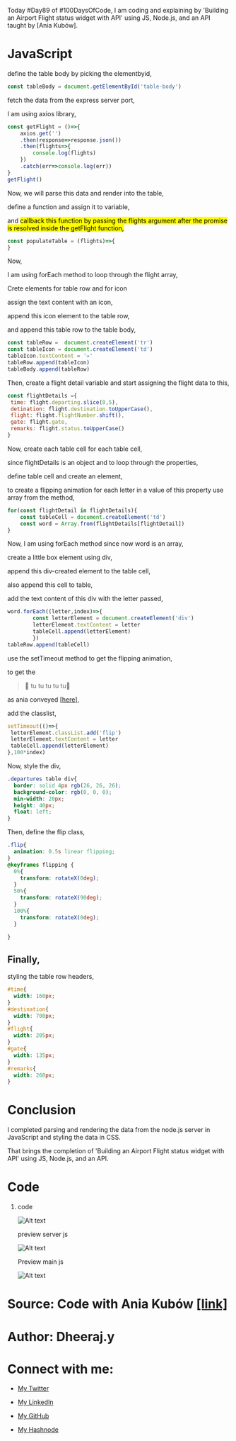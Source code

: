 Today #Day89 of #100DaysOfCode, I am coding and explaining by 'Building an Airport Flight status widget with API' using JS, Node.js, and an API taught by \[Ania Kubów\].

# JavaScript

define the table body by picking the elementbyid,

```javascript
const tableBody = document.getElementById('table-body')
```

fetch the data from the express server port,

I am using axios library,

```javascript
const getFlight = ()=>{
    axios.get('')
    .then(response=>response.json())
    .then(flights=>{
        console.log(flights)
    })
    .catch(err=>console.log(err))
}
getFlight()
```

Now, we will parse this data and render into the table,

define a function and assign it to variable,

and <mark>callback this function by passing the flights argument after the promise is resolved inside the getFlight function,</mark>

```javascript
const populateTable = (flights)=>{
}
```

Now,

I am using forEach method to loop through the flight array,

Crete elements for table row and for icon

assign the text content with an icon,

append this icon element to the table row,

and append this table row to the table body,

```javascript
const tableRow =  document.createElement('tr')
const tableIcon = document.createElement('td')
tableIcon.textContent = '✈️'  
tableRow.append(tableIcon)
tableBody.append(tableRow)
```

Then, create a flight detail variable and start assigning the flight data to this,

```javascript
const flightDetails ={
 time: flight.departing.slice(0,5),
 detination: flight.destination.toUpperCase(),
 flight: flight.flightNumber.shift(),
 gate: flight.gate,
 remarks: flight.status.toUpperCase()
}
```

Now, create each table cell for each table cell,

since flightDetails is an object and to loop through the properties,

define table cell and create an element,

to create a flipping animation for each letter in a value of this property use array from the method,

```javascript
for(const flightDetail in flightDetails){
    const tableCell = document.createElement('td')
    const word = Array.from(flightDetails[flightDetail])
}
```

Now, I am using forEach method since now word is an array,

create a little box element using div,

append this div-created element to the table cell,

also append this cell to table,

add the text content of this div with the letter passed,

```javascript
word.forEach((letter,index)=>{
        const letterElement = document.createElement('div')
        letterElement.textContent = letter
        tableCell.append(letterElement)
        })
tableRow.append(tableCell)
```

use the setTimeout method to get the flipping animation,

to get the

> 🎵 tu tu tu tu tu🎵

as ania conveyed [\[here\]](https://youtu.be/3QSWROFg_sc?t=4820),

add the classlist,

```javascript
setTimeout(()=>{
 letterElement.classList.add('flip')
 letterElement.textContent = letter
 tableCell.append(letterElement)
},100*index)
```

Now, style the div,

```css
.departures table div{
  border: solid 4px rgb(26, 26, 26);
  background-color: rgb(0, 0, 0);
  min-width: 20px;
  height: 40px;
  float: left;
}
```

Then, define the flip class,

```css
.flip{
  animation: 0.5s linear flipping;
}
@keyframes flipping {
  0%{
    transform: rotateX(0deg);
  }
  50%{
    transform: rotateX(90deg);
  }
  100%{
    transform: rotateX(0deg);
  }
  
}
```

## Finally,

styling the table row headers,

```css
#time{
  width: 160px;
}
#destination{
  width: 700px;
}
#flight{
  width: 205px;
}
#gate{
  width: 135px;
}
#remarks{
  width: 260px;
}
```

# Conclusion

I completed parsing and rendering the data from the node.js server in JavaScript and styling the data in CSS.

That brings the completion of 'Building an Airport Flight status widget with API' using JS, Node.js, and an API.

# Code

1. code
    
    ![Alt text](1.%20day%2089%20code.png)
    
    preview server js
    
    ![Alt text](2.%20day89%20server%20js.png)
    
    Preview main js
    
    ![Alt text](3.%20day89%20preview%20main%20js.png)
    

# Source: Code with Ania Kubów [\[link\]](https://www.youtube.com/watch?v=3QSWROFg_sc&t=13s)

# Author: Dheeraj.y

# Connect with me:

* [My Twitter](https://twitter.com/yssdheeraj)
    
* [My LinkedIn](https://www.linkedin.com/in/dheerajy1/)
    
* [My GitHub](https://github.com/dheerajy1)
    
* [My Hashnode](https://dheerajy1.hashnode.dev/)